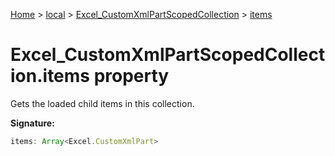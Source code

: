 [Home](./index) &gt; [local](local.md) &gt; [Excel\_CustomXmlPartScopedCollection](local.excel_customxmlpartscopedcollection.md) &gt; [items](local.excel_customxmlpartscopedcollection.items.md)

# Excel\_CustomXmlPartScopedCollection.items property

Gets the loaded child items in this collection.

**Signature:**
```javascript
items: Array<Excel.CustomXmlPart>
```
